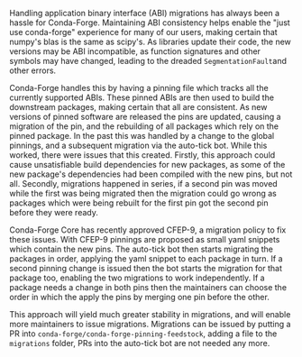 
Handling application binary interface (ABI) migrations has always been a hassle for Conda-Forge.
Maintaining ABI consistency helps enable the "just use conda-forge" experience for many of our users,
making certain that numpy's blas is the same as scipy's.
As libraries update their code, the new versions may be ABI incompatible, as function signatures and other symbols
may have changed, leading to the dreaded ``SegmentationFault``and other errors.

Conda-Forge handles this by having a pinning file which tracks all the currently supported ABIs.
These pinned ABIs are then used to build the downstream packages, making certain that all are consistent.
As new versions of pinned software are released the pins are updated, causing a migration of the pin, and the
rebuilding of all packages which rely on the pinned package.
In the past this was handled by a change to the global pinnings, and a subsequent migration via the auto-tick bot.
While this worked, there were issues that this created.
Firstly, this approach could cause unsatisfiable build dependencies for new packages, as some of the new package's
dependencies had been compiled with the new pins, but not all.
Secondly, migrations happened in series, if a second pin was moved while the first was being migrated then the 
migration could go wrong as packages which were being rebuilt for the first pin got the second pin before they were
ready.

Conda-Forge Core has recently approved CFEP-9, a migration policy to fix these issues.
With CFEP-9 pinnings are proposed as small yaml snippets which contain the new pins.
The auto-tick bot then starts migrating the packages in order, applying the yaml snippet to each package in turn.
If a second pinning change is issued then the bot starts the migration for that package too, enabling the
two migrations to work independently.
If a package needs a change in both pins then the maintainers can choose the order in which the apply the pins
by merging one pin before the other.

This approach will yield much greater stability in migrations, and will enable more maintainers to issue migrations.
Migrations can be issued by putting a PR into `conda-forge/conda-forge-pinning-feedstock`, adding a file to the
`migrations` folder, PRs into the auto-tick bot are not needed any more.
